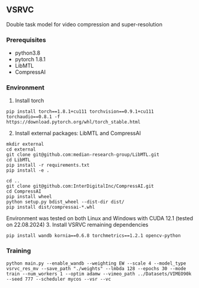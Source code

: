 ## VSRVC
Double task model for video compression and super-resolution

### Prerequisites
- python3.8
- pytorch 1.8.1
- LibMTL
- CompressAI

### Environment
1. Install torch
```
pip install torch==1.8.1+cu111 torchvision==0.9.1+cu111 torchaudio==0.8.1 -f https://download.pytorch.org/whl/torch_stable.html
```

2. Install external packages: LibMTL and CompressAI
```
mkdir external
cd external
git clone git@github.com:median-research-group/LibMTL.git
cd LibMTL
pip install -r requirements.txt
pip install -e .

cd ..
git clone git@github.com:InterDigitalInc/CompressAI.git
cd CompressAI
pip install wheel
python setup.py bdist_wheel --dist-dir dist/
pip install dist/compressai-*.whl
```
Environment was tested on both Linux and Windows with CUDA 12.1 (tested on 22.08.2024)
3. Install VSRVC remaining dependencies 
```
pip install wandb kornia==0.6.8 torchmetrics==1.2.1 opencv-python
```

### Training
```commandline
python main.py --enable_wandb --weighting EW --scale 4 --model_type vsrvc_res_mv --save_path "./weights" --lmbda 128 --epochs 30 --mode train --num_workers 1 --optim adamw --vimeo_path ../Datasets/VIMEO90k --seed 777 --scheduler mycos --vsr --vc
```
